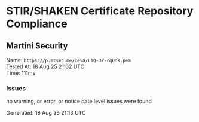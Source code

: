 # STIR/SHAKEN Certificate Repository Compliance

## Martini Security

Name: `https://p.mtsec.me/2e5a/L1Q-JZ-rqUdX.pem`\
Tested At: 18 Aug 25 21:02 UTC\
Time: 111ms

### Issues

no warning, or error, or notice date level issues were found

Generated: 18 Aug 25 21:13 UTC